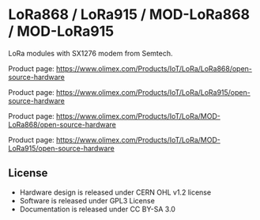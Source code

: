 # LoRa868 / LoRa915 / MOD-LoRa868 / MOD-LoRa915

LoRa modules with SX1276 modem from Semtech.

Product page: https://www.olimex.com/Products/IoT/LoRa/LoRa868/open-source-hardware

Product page: https://www.olimex.com/Products/IoT/LoRa/LoRa915/open-source-hardware

Product page: https://www.olimex.com/Products/IoT/LoRa/MOD-LoRa868/open-source-hardware

Product page: https://www.olimex.com/Products/IoT/LoRa/MOD-LoRa915/open-source-hardware


## License
* Hardware design is released under CERN OHL v1.2 license
* Software is released under GPL3 License
* Documentation is released under CC BY-SA 3.0

